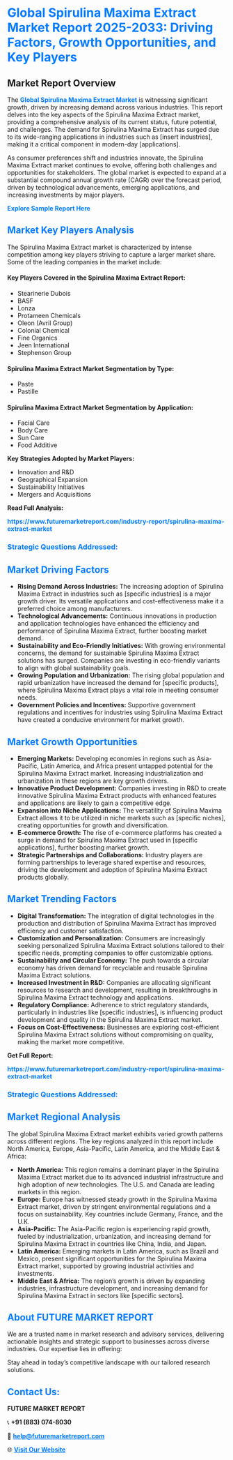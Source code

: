 <h1 style="color: #007BFF;">Global Spirulina Maxima Extract Market Report 2025-2033: Driving Factors, Growth Opportunities, and Key Players</h1>

<section id="overview">
<h2>Market Report Overview</h2>
<p>The <a href="https://www.futuremarketreport.com/industry-report/spirulina-maxima-extract-market" style="color: #007BFF; text-decoration: none;"><strong>Global Spirulina Maxima Extract Market</strong></a> is witnessing significant growth, driven by increasing demand across various industries. This report delves into the key aspects of the Spirulina Maxima Extract market, providing a comprehensive analysis of its current status, future potential, and challenges. The demand for Spirulina Maxima Extract has surged due to its wide-ranging applications in industries such as [insert industries], making it a critical component in modern-day [applications].</p>
<p>As consumer preferences shift and industries innovate, the Spirulina Maxima Extract market continues to evolve, offering both challenges and opportunities for stakeholders. The global market is expected to expand at a substantial compound annual growth rate (CAGR) over the forecast period, driven by technological advancements, emerging applications, and increasing investments by major players.</p>
</section>

<section id="overview">
<p><a href="https://www.futuremarketreport.com/request-sample/reportId=33443" style="color: #007BFF; text-decoration: none;"><strong>Explore Sample Report Here</strong></a></p>
</section>

<section id="key-players">
<h2 style="color: #007BFF;">Market Key Players Analysis</h2>
<p>The Spirulina Maxima Extract market is characterized by intense competition among key players striving to capture a larger market share. Some of the leading companies in the market include:</p>
<h4>Key Players Covered in the Spirulina Maxima Extract Report:</h4>
<ul><li>Stearinerie Dubois</li><li>BASF</li><li>Lonza</li><li>Protameen Chemicals</li><li>Oleon (Avril Group)</li><li>Colonial Chemical</li><li>Fine Organics</li><li>Jeen International</li><li>Stephenson Group</li></ul>
<h4>Spirulina Maxima Extract Market Segmentation by Type:</h4>
<ul><li>Paste</li><li>Pastille</li></ul>

<h4>Spirulina Maxima Extract Market Segmentation by Application:</h4>
<ul><li>Facial Care</li><li>Body Care</li><li>Sun Care</li><li>Food Additive</li></ul>
<p><strong>Key Strategies Adopted by Market Players:</strong></p>
<ul>
<li>Innovation and R&D</li>
<li>Geographical Expansion</li>
<li>Sustainability Initiatives</li>
<li>Mergers and Acquisitions</li>
</ul>
</section>

<section>
<p><strong>Read Full Analysis: </strong></p><a href="https://www.futuremarketreport.com/industry-report/spirulina-maxima-extract-market" style="color: #007BFF; text-decoration: none;"><strong>https://www.futuremarketreport.com/industry-report/spirulina-maxima-extract-market</strong></a>
<h3 style="color: #007BFF;">Strategic Questions Addressed:</h3>
</section>

<section id="driving-factors">
<h2 style="color: #007BFF;">Market Driving Factors</h2>
<ul>
<li><strong>Rising Demand Across Industries:</strong> The increasing adoption of Spirulina Maxima Extract in industries such as [specific industries] is a major growth driver. Its versatile applications and cost-effectiveness make it a preferred choice among manufacturers.</li>
<li><strong>Technological Advancements:</strong> Continuous innovations in production and application technologies have enhanced the efficiency and performance of Spirulina Maxima Extract, further boosting market demand.</li>
<li><strong>Sustainability and Eco-Friendly Initiatives:</strong> With growing environmental concerns, the demand for sustainable Spirulina Maxima Extract solutions has surged. Companies are investing in eco-friendly variants to align with global sustainability goals.</li>
<li><strong>Growing Population and Urbanization:</strong> The rising global population and rapid urbanization have increased the demand for [specific products], where Spirulina Maxima Extract plays a vital role in meeting consumer needs.</li>
<li><strong>Government Policies and Incentives:</strong> Supportive government regulations and incentives for industries using Spirulina Maxima Extract have created a conducive environment for market growth.</li>
</ul>
</section>

<section id="growth-opportunities">
<h2 style="color: #007BFF;">Market Growth Opportunities</h2>
<ul>
<li><strong>Emerging Markets:</strong> Developing economies in regions such as Asia-Pacific, Latin America, and Africa present untapped potential for the Spirulina Maxima Extract market. Increasing industrialization and urbanization in these regions are key growth drivers.</li>
<li><strong>Innovative Product Development:</strong> Companies investing in R&D to create innovative Spirulina Maxima Extract products with enhanced features and applications are likely to gain a competitive edge.</li>
<li><strong>Expansion into Niche Applications:</strong> The versatility of Spirulina Maxima Extract allows it to be utilized in niche markets such as [specific niches], creating opportunities for growth and diversification.</li>
<li><strong>E-commerce Growth:</strong> The rise of e-commerce platforms has created a surge in demand for Spirulina Maxima Extract used in [specific applications], further boosting market growth.</li>
<li><strong>Strategic Partnerships and Collaborations:</strong> Industry players are forming partnerships to leverage shared expertise and resources, driving the development and adoption of Spirulina Maxima Extract products globally.</li>
</ul>
</section>

<section id="trending-factors">
<h2 style="color: #007BFF;">Market Trending Factors</h2>
<ul>
<li><strong>Digital Transformation:</strong> The integration of digital technologies in the production and distribution of Spirulina Maxima Extract has improved efficiency and customer satisfaction.</li>
<li><strong>Customization and Personalization:</strong> Consumers are increasingly seeking personalized Spirulina Maxima Extract solutions tailored to their specific needs, prompting companies to offer customizable options.</li>
<li><strong>Sustainability and Circular Economy:</strong> The push towards a circular economy has driven demand for recyclable and reusable Spirulina Maxima Extract solutions.</li>
<li><strong>Increased Investment in R&D:</strong> Companies are allocating significant resources to research and development, resulting in breakthroughs in Spirulina Maxima Extract technology and applications.</li>
<li><strong>Regulatory Compliance:</strong> Adherence to strict regulatory standards, particularly in industries like [specific industries], is influencing product development and quality in the Spirulina Maxima Extract market.</li>
<li><strong>Focus on Cost-Effectiveness:</strong> Businesses are exploring cost-efficient Spirulina Maxima Extract solutions without compromising on quality, making the market more competitive.</li>
</ul>
</section>

<section>
<p><strong>Get Full Report: </strong></p><a href="https://www.futuremarketreport.com/industry-report/spirulina-maxima-extract-market" style="color: #007BFF; text-decoration: none;"><strong>https://www.futuremarketreport.com/industry-report/spirulina-maxima-extract-market</strong></a>
<h3 style="color: #007BFF;">Strategic Questions Addressed:</h3>
</section>


<section id="regional-analysis">
<h2 style="color: #007BFF;">Market Regional Analysis</h2>
<p>The global Spirulina Maxima Extract market exhibits varied growth patterns across different regions. The key regions analyzed in this report include North America, Europe, Asia-Pacific, Latin America, and the Middle East & Africa:</p>
<ul>
<li><strong>North America:</strong> This region remains a dominant player in the Spirulina Maxima Extract market due to its advanced industrial infrastructure and high adoption of new technologies. The U.S. and Canada are leading markets in this region.</li>
<li><strong>Europe:</strong> Europe has witnessed steady growth in the Spirulina Maxima Extract market, driven by stringent environmental regulations and a focus on sustainability. Key countries include Germany, France, and the U.K.</li>
<li><strong>Asia-Pacific:</strong> The Asia-Pacific region is experiencing rapid growth, fueled by industrialization, urbanization, and increasing demand for Spirulina Maxima Extract in countries like China, India, and Japan.</li>
<li><strong>Latin America:</strong> Emerging markets in Latin America, such as Brazil and Mexico, present significant opportunities for the Spirulina Maxima Extract market, supported by growing industrial activities and investments.</li>
<li><strong>Middle East & Africa:</strong> The region’s growth is driven by expanding industries, infrastructure development, and increasing demand for Spirulina Maxima Extract in sectors like [specific sectors].</li>
</ul>
</section>

<footer>
<h2 style="color: #007BFF;">About FUTURE MARKET REPORT</h2>
<p>We are a trusted name in market research and advisory services, delivering actionable insights and strategic support to businesses across diverse industries. Our expertise lies in offering:</p>

<p>Stay ahead in today’s competitive landscape with our tailored research solutions.</p>

<h2 style="color: #007BFF;">Contact Us:</h2>
<p><strong>FUTURE MARKET REPORT</strong></p>
<p>📞 <strong>+91 (883) 074-8030</strong></p>
<p>📧 <strong><a href="mailto:help@futuremarketreport.com" style="color: #007BFF;">help@futuremarketreport.com</a></strong></p>
<p>🌐 <strong><a href="https://www.futuremarketreport.com/" style="color: #007BFF;">Visit Our Website</a></strong></p>
</footer>